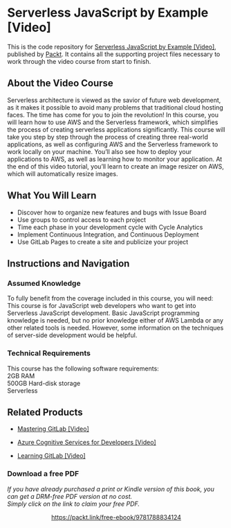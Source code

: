# Serverless JavaScript by Example [Video]
This is the code repository for [Serverless JavaScript by Example [Video]](https://www.packtpub.com/web-development/serverless-javascript-example-video?utm_source=github&utm_medium=repository&utm_campaign=9781788834124), published by [Packt](https://www.packtpub.com/?utm_source=github). It contains all the supporting project files necessary to work through the video course from start to finish.
## About the Video Course
Serverless architecture is viewed as the savior of future web development, as it makes it possible to avoid many problems that traditional cloud hosting faces. The time has come for you to join the revolution!
In this course, you will learn how to use AWS and the Serverless framework, which simplifies the process of creating serverless applications significantly. This course will take you step by step through the process of creating three real-world applications, as well as configuring AWS and the Serverless framework to work locally on your machine. You’ll also see how to deploy your applications to AWS, as well as learning how to monitor your application.
At the end of this video tutorial, you’ll learn to create an image resizer on AWS, which will automatically resize images.

<H2>What You Will Learn</H2>
<DIV class=book-info-will-learn-text>
<UL>
<LI>Discover how to organize new features and bugs with Issue Board 
<LI>Use groups to control access to each project 
<LI>Time each phase in your development cycle with Cycle Analytics 
<LI>Implement Continuous Integration, and Continuous Deployment 
<LI>Use GitLab Pages to create a site and publicize your project </LI></UL></DIV>

## Instructions and Navigation
### Assumed Knowledge
To fully benefit from the coverage included in this course, you will need:<br/>
This course is for JavaScript web developers who want to get into Serverless JavaScript development. Basic JavaScript programming knowledge is needed, but no prior knowledge either of AWS Lambda or any other related tools is needed. However, some information on the techniques of server-side development would be helpful.
### Technical Requirements
This course has the following software requirements:<br/>
2GB RAM<br/>
500GB Hard-disk storage<br/>
Serverless<br/>

## Related Products
* [Mastering GitLab [Video]](https://www.packtpub.com/networking-and-servers/mastering-gitlab-video?utm_source=github&utm_medium=repository&utm_campaign=9781789537642)

* [Azure Cognitive Services for Developers [Video]](https://www.packtpub.com/application-development/azure-cognitive-services-developers-video?utm_source=github&utm_medium=repository&utm_campaign=9781838552565)

* [Learning GitLab [Video]](https://www.packtpub.com/application-development/learning-gitlab-video?utm_source=github&utm_medium=repository&utm_campaign=9781789809169)

### Download a free PDF

 <i>If you have already purchased a print or Kindle version of this book, you can get a DRM-free PDF version at no cost.<br>Simply click on the link to claim your free PDF.</i>
<p align="center"> <a href="https://packt.link/free-ebook/9781788834124">https://packt.link/free-ebook/9781788834124 </a> </p>